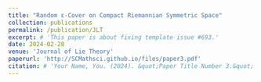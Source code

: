 ```yaml
---
title: "Random ε-Cover on Compact Riemannian Symmetric Space"
collection: publications
permalink: /publication/JLT
excerpt: # 'This paper is about fixing template issue #693.'
date: 2024-02-28
venue: 'Journal of Lie Theory'
paperurl: 'http://SCMathsci.github.io/files/paper3.pdf'
citation: # 'Your Name, You. (2024). &quot;Paper Title Number 3.&quot; <i>GitHub Journal of Bugs</i>. 1(3).'
---
```


